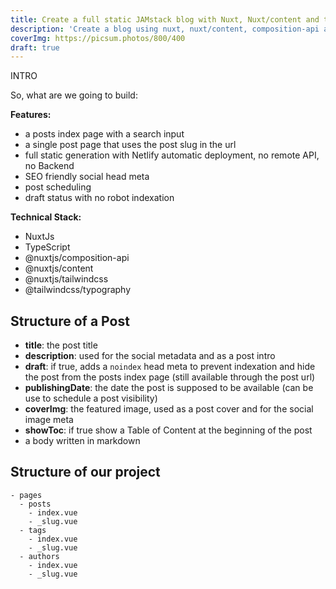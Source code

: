 ```yaml
---
title: Create a full static JAMstack blog with Nuxt, Nuxt/content and the composition-api
description: 'Create a blog using nuxt, nuxt/content, composition-api and markdown with a full static build.'
coverImg: https://picsum.photos/800/400
draft: true
---
```


INTRO

So, what are we going to build:

**Features:**

- a posts index page with a search input
- a single post page that uses the post slug in the url
- full static generation with Netlify automatic deployment, no remote API, no Backend
- SEO friendly social head meta
- post scheduling
- draft status with no robot indexation

**Technical Stack:**

- NuxtJs
- TypeScript
- @nuxtjs/composition-api
- @nuxtjs/content
- @nuxtjs/tailwindcss
- @tailwindcss/typography

## Structure of a Post

- **title**: the post title
- **description**: used for the social metadata and as a post intro
- **draft**: if true, adds a `noindex` head meta to prevent indexation and hide the post from the posts index page (still available through the post url)
- **publishingDate**: the date the post is supposed to be available (can be use to schedule a post visibility)
- **coverImg**: the featured image, used as a post cover and for the social image meta
- **showToc**: if true show a Table of Content at the beginning of the post
- a body written in markdown

## Structure of our project

```
- pages
  - posts
    - index.vue
    - _slug.vue
  - tags
    - index.vue
    - _slug.vue
  - authors
    - index.vue
    - _slug.vue
```
